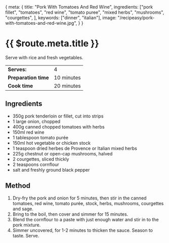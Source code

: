 <route>
{
  meta: {
    title: "Pork With Tomatoes And Red Wine",
    ingredients: ["pork fillet", "tomatoes", "red wine", "tomato puree", "mixed herbs", "mushrooms", "courgettes", ],
    keywords: ["dinner", "italian"],
    image: "/recipeasy/pork-with-tomatoes-and-red-wine.jpg",
  }
}
</route>

<Layout>

<RecipeImage :src="$route.meta.image" :alt="$route.meta.title" />

# {{ $route.meta.title }}

Serve with rice and fresh vegetables.

|                      |            |
| -------------------- | ---------- |
| **Serves:**          | 4          |
| **Preparation time** | 10 minutes |
| **Cook time**        | 20 minutes |

## Ingredients

- 350g pork tenderloin or fillet, cut into strips
- 1 large onion, chopped
- 400g canned chopped tomatoes with herbs
- 150ml red wine
- 1 tablespoon tomato purée
- 150ml hot vegetable or chicken stock
- 1 teaspoon dried herbes de Provence or Italian mixed herbs
- 225g chestnut or open-cap mushrooms, halved
- 2 courgettes, sliced thickly
- 2 teaspoons cornflour
- salt and freshly ground black pepper

## Method

1. Dry-fry the pork and onion for 5 minutes, then stir in the canned tomatoes, red wine, tomato purée, stock, herbs, mushrooms, courgettes and sage.
2. Bring to the boil, then cover and simmer for 15 minutes.
3. Blend the cornflour to a paste with just enough water and stir in to the pork mixture.
4. Simmer uncovered, for 1-2 minutes to thicken the sauce. Season to taste. Serve.

</Layout>
